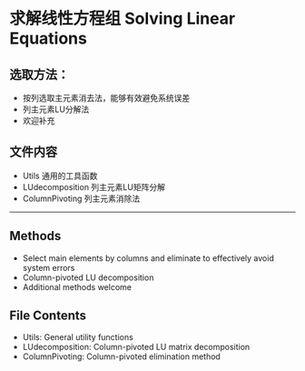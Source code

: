 # 求解线性方程组  Solving Linear Equations

## 选取方法：
- 按列选取主元素消去法，能够有效避免系统误差
- 列主元素LU分解法
- 欢迎补充

## 文件内容
- Utils 通用的工具函数
- LUdecomposition  列主元素LU矩阵分解
- ColumnPivoting  列主元素消除法


---

## Methods
- Select main elements by columns and eliminate to effectively avoid system errors
- Column-pivoted LU decomposition
- Additional methods welcome

## File Contents
- Utils: General utility functions
- LUdecomposition: Column-pivoted LU matrix decomposition
- ColumnPivoting: Column-pivoted elimination method
